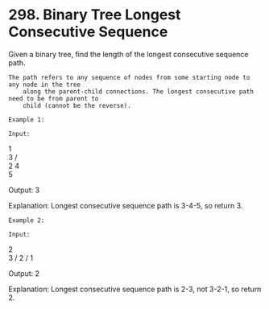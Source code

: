 # 298. Binary Tree Longest Consecutive Sequence

Given a binary tree, find the length of the longest consecutive sequence path.

    The path refers to any sequence of nodes from some starting node to any node in the tree
        along the parent-child connections. The longest consecutive path need to be from parent to
        child (cannot be the reverse).

    Example 1:

    Input:

   1
    \
     3
    / \
   2   4
        \
         5

Output: 3

Explanation: Longest consecutive sequence path is 3-4-5, so return 3.

    Example 2:

    Input:

   2
    \
     3
    /
   2
  /
 1

Output: 2

Explanation: Longest consecutive sequence path is 2-3, not 3-2-1, so return 2.